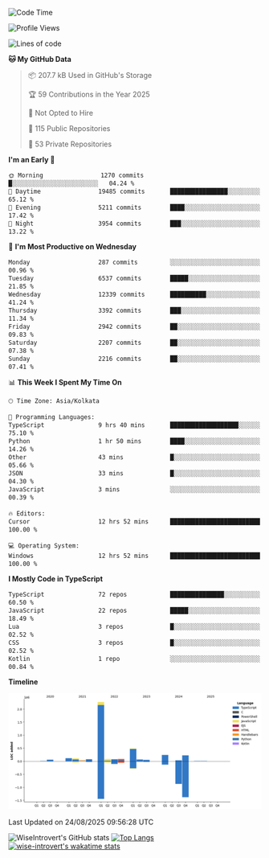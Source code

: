 <!--START_SECTION:waka-->
![Code Time](http://img.shields.io/badge/Code%20Time-2%2C455%20hrs%2031%20mins-blue)

![Profile Views](http://img.shields.io/badge/Profile%20Views-0-blue)

![Lines of code](https://img.shields.io/badge/From%20Hello%20World%20I%27ve%20Written-4.0%20million%20lines%20of%20code-blue)

**🐱 My GitHub Data** 

> 📦 207.7 kB Used in GitHub's Storage 
 > 
> 🏆 59 Contributions in the Year 2025
 > 
> 🚫 Not Opted to Hire
 > 
> 📜 115 Public Repositories 
 > 
> 🔑 53 Private Repositories 
 > 
**I'm an Early 🐤** 

```text
🌞 Morning                1270 commits        █░░░░░░░░░░░░░░░░░░░░░░░░   04.24 % 
🌆 Daytime                19485 commits       ████████████████░░░░░░░░░   65.12 % 
🌃 Evening                5211 commits        ████░░░░░░░░░░░░░░░░░░░░░   17.42 % 
🌙 Night                  3954 commits        ███░░░░░░░░░░░░░░░░░░░░░░   13.22 % 
```
📅 **I'm Most Productive on Wednesday** 

```text
Monday                   287 commits         ░░░░░░░░░░░░░░░░░░░░░░░░░   00.96 % 
Tuesday                  6537 commits        █████░░░░░░░░░░░░░░░░░░░░   21.85 % 
Wednesday                12339 commits       ██████████░░░░░░░░░░░░░░░   41.24 % 
Thursday                 3392 commits        ███░░░░░░░░░░░░░░░░░░░░░░   11.34 % 
Friday                   2942 commits        ██░░░░░░░░░░░░░░░░░░░░░░░   09.83 % 
Saturday                 2207 commits        ██░░░░░░░░░░░░░░░░░░░░░░░   07.38 % 
Sunday                   2216 commits        ██░░░░░░░░░░░░░░░░░░░░░░░   07.41 % 
```


📊 **This Week I Spent My Time On** 

```text
🕑︎ Time Zone: Asia/Kolkata

💬 Programming Languages: 
TypeScript               9 hrs 40 mins       ███████████████████░░░░░░   75.10 % 
Python                   1 hr 50 mins        ████░░░░░░░░░░░░░░░░░░░░░   14.26 % 
Other                    43 mins             █░░░░░░░░░░░░░░░░░░░░░░░░   05.66 % 
JSON                     33 mins             █░░░░░░░░░░░░░░░░░░░░░░░░   04.30 % 
JavaScript               3 mins              ░░░░░░░░░░░░░░░░░░░░░░░░░   00.39 % 

🔥 Editors: 
Cursor                   12 hrs 52 mins      █████████████████████████   100.00 % 

💻 Operating System: 
Windows                  12 hrs 52 mins      █████████████████████████   100.00 % 
```

**I Mostly Code in TypeScript** 

```text
TypeScript               72 repos            ███████████████░░░░░░░░░░   60.50 % 
JavaScript               22 repos            █████░░░░░░░░░░░░░░░░░░░░   18.49 % 
Lua                      3 repos             █░░░░░░░░░░░░░░░░░░░░░░░░   02.52 % 
CSS                      3 repos             █░░░░░░░░░░░░░░░░░░░░░░░░   02.52 % 
Kotlin                   1 repo              ░░░░░░░░░░░░░░░░░░░░░░░░░   00.84 % 
```



**Timeline**

![Lines of Code chart](https://raw.githubusercontent.com/wise-introvert/wise-introvert/master/assets/bar_graph.png)


 Last Updated on 24/08/2025 09:56:28 UTC
<!--END_SECTION:waka-->

![WiseIntrovert's GitHub stats](https://github-readme-stats.vercel.app/api?username=wise-introvert&count_private=true&show_icons=true)
[![Top Langs](https://github-readme-stats.vercel.app/api/top-langs/?username=wise-introvert&langs_count=10)](https://github.com/anuraghazra/github-readme-stats)
[![wise-introvert's wakatime stats](https://github-readme-stats.vercel.app/api/wakatime?username=wiseintrovert)](https://github.com/anuraghazra/github-readme-stats)
